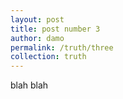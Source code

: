 ```yaml
---
layout: post
title: post number 3
author: damo
permalink: /truth/three
collection: truth
---
```


blah blah
